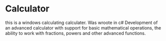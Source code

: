 # Calculator
this is a windows calculating calculater. Was wroote in c#
Development of an advanced calculator with support for basic mathematical operations, the ability to work with fractions, powers and other advanced functions.
